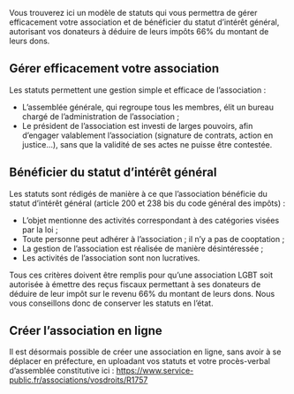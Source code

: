 Vous trouverez ici un modèle de statuts qui vous permettra de gérer efficacement votre association et de bénéficier du statut d’intérêt général, autorisant vos donateurs à déduire de leurs impôts 66% du montant de leurs dons.


## Gérer efficacement votre association

Les statuts permettent une gestion simple et efficace de l’association : 
* L’assemblée générale, qui regroupe tous les membres, élit un bureau chargé de l’administration de l’association ;
* Le président de l’association est investi de larges pouvoirs, afin d’engager valablement l’association (signature de contrats, action en justice…), sans que la validité de ses actes ne puisse être contestée.


## Bénéficier du statut d’intérêt général

Les statuts sont rédigés de manière à ce que l’association bénéficie du statut d’intérêt général (article 200 et 238 bis du code général des impôts) : 
* L’objet mentionne des activités correspondant à des catégories visées par la loi ;
* Toute personne peut adhérer à l’association ; il n’y a pas de cooptation ; 
* La gestion de l’association est réalisée de manière désintéressée ;
* Les activités de l’association sont non lucratives.

Tous ces critères doivent être remplis pour qu’une association LGBT soit autorisée à émettre des reçus fiscaux permettant à ses donateurs de déduire de leur impôt sur le revenu 66% du montant de leurs dons. Nous vous conseillons donc de conserver les statuts en l’état. 


## Créer l’association en ligne

Il est désormais possible de créer une association en ligne, sans avoir à se déplacer en préfecture, en uploadant vos statuts et votre procès-verbal d’assemblée constitutive ici : 
https://www.service-public.fr/associations/vosdroits/R1757

